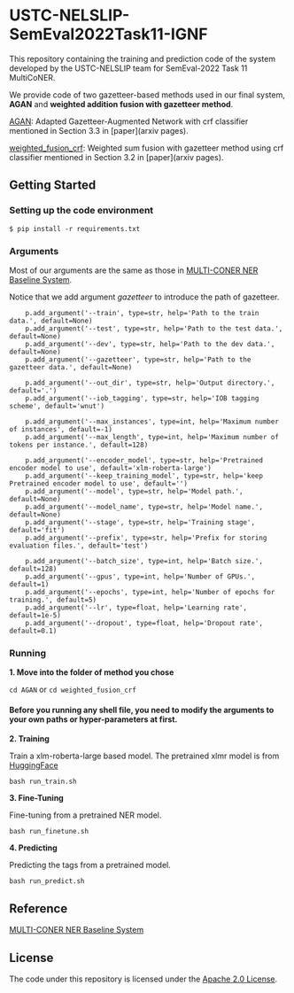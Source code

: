 # USTC-NELSLIP-SemEval2022Task11-IGNF
This repository containing the training and prediction code of the system developed by the USTC-NELSLIP 
team for SemEval-2022 Task 11 MultiCoNER.

We provide code of two gazetteer-based methods used in our final system, **AGAN** and **weighted 
addition fusion with gazetteer method**.

[AGAN](https://github.com/Mckysse/USTC-NELSLIP-SemEval2022Task11-AGAN/tree/main/AGAN): Adapted Gazetteer-Augmented Network with crf classifier mentioned in Section 3.3 in [paper](arxiv pages).

[weighted_fusion_crf](https://github.com/Mckysse/USTC-NELSLIP-SemEval2022Task11-AGAN/tree/main/weighted_fusion_crf): Weighted sum fusion with gazetteer method using crf classifier mentioned in Section 3.2 in [paper](arxiv pages).


## Getting Started

### Setting up the code environment

```
$ pip install -r requirements.txt
```

### Arguments
Most of our arguments are the same as those in [MULTI-CONER NER Baseline System](https://github.com/amzn/multiconer-baseline).

Notice that we add argument *gazetteer* to introduce the path of gazetteer.

```
    p.add_argument('--train', type=str, help='Path to the train data.', default=None)
    p.add_argument('--test', type=str, help='Path to the test data.', default=None)
    p.add_argument('--dev', type=str, help='Path to the dev data.', default=None)
    p.add_argument('--gazetteer', type=str, help='Path to the gazetteer data.', default=None)

    p.add_argument('--out_dir', type=str, help='Output directory.', default='.')
    p.add_argument('--iob_tagging', type=str, help='IOB tagging scheme', default='wnut')

    p.add_argument('--max_instances', type=int, help='Maximum number of instances', default=-1)
    p.add_argument('--max_length', type=int, help='Maximum number of tokens per instance.', default=128)

    p.add_argument('--encoder_model', type=str, help='Pretrained encoder model to use', default='xlm-roberta-large')
    p.add_argument('--keep_training_model', type=str, help='keep Pretrained encoder model to use', default='')
    p.add_argument('--model', type=str, help='Model path.', default=None)
    p.add_argument('--model_name', type=str, help='Model name.', default=None)
    p.add_argument('--stage', type=str, help='Training stage', default='fit')
    p.add_argument('--prefix', type=str, help='Prefix for storing evaluation files.', default='test')

    p.add_argument('--batch_size', type=int, help='Batch size.', default=128)
    p.add_argument('--gpus', type=int, help='Number of GPUs.', default=1)
    p.add_argument('--epochs', type=int, help='Number of epochs for training.', default=5)
    p.add_argument('--lr', type=float, help='Learning rate', default=1e-5)
    p.add_argument('--dropout', type=float, help='Dropout rate', default=0.1)
```

### Running

**1. Move into the folder of method you chose**

`cd AGAN` or `cd weighted_fusion_crf`

#### Before you running any shell file, you need to modify the arguments to your own paths or hyper-parameters at first.

**2. Training**

Train a xlm-roberta-large based model. The pretrained xlmr model is from [HuggingFace](https://huggingface.co/xlm-roberta-large) 

`bash run_train.sh`

**3. Fine-Tuning**

Fine-tuning from a pretrained NER model.

`bash run_finetune.sh`

**4. Predicting**

Predicting the tags from a pretrained model. 

`bash run_predict.sh`

## Reference
[MULTI-CONER NER Baseline System](https://github.com/amzn/multiconer-baseline)

## License 
The code under this repository is licensed under the [Apache 2.0 License](https://github.com/Mckysse/USTC-NELSLIP-SemEval2022Task11-AGAN/blob/main/LICENSE).
